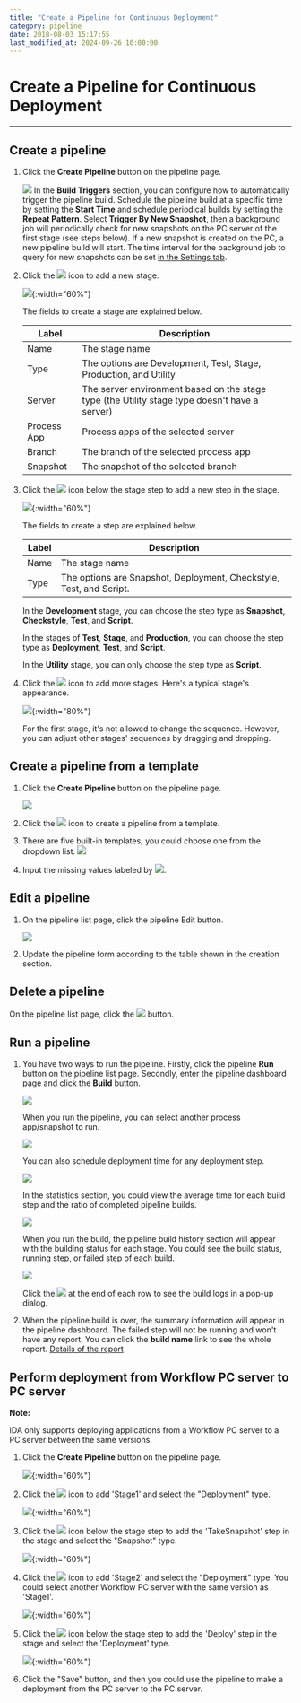 ```yaml
---
title: "Create a Pipeline for Continuous Deployment"
category: pipeline
date: 2018-08-03 15:17:55
last_modified_at: 2024-09-26 10:00:00
---
```


# Create a Pipeline for Continuous Deployment
***

## Create a pipeline

1. Click the **Create Pipeline** button on the pipeline page.

   ![][pipeline_create]
   In the **Build Triggers** section, you can configure how to automatically trigger the pipeline build. Schedule the pipeline build at a specific time by setting the **Start Time** and schedule periodical builds by setting the **Repeat Pattern**. Select **Trigger By New Snapshot**, then a background job will periodically check for new snapshots on the PC server of the first stage (see steps below). If a new snapshot is created on the PC, a new pipeline build will start. The time interval for the background job to query for new snapshots can be set [in the Settings tab](../administration/administration-settings-configuration.html#pipeline-configuration).

 2. Click the ![][pipeline_add_stage] icon to add a new stage.

    ![][pipeline_first_stage]{:width="60%"}

	The fields to create a stage are explained below.

     |Label                  | Description
     |---------------------- |-------------
     |Name                   | The stage name
     |Type                   | The options are Development, Test, Stage, Production, and Utility
     |Server                 | The server environment based on the stage type (the Utility stage type doesn't have a server)
     |Process App            | Process apps of the selected server
     |Branch                 | The branch of the selected process app
     |Snapshot               | The snapshot of the selected branch


 3. Click the ![][pipeline_add_stage] icon below the stage step to add a new step in the stage.

    ![][pipeline_create_step]{:width="60%"}

    The fields to create a step are explained below.

     |Label                  | Description
     |---------------------- |-------------
     |Name                   | The stage name
     |Type                   | The options are Snapshot, Deployment, Checkstyle, Test, and Script.

    In the **Development** stage, you can choose the step type as **Snapshot**, **Checkstyle**, **Test**, and **Script**.

    In the stages of **Test**, **Stage**, and **Production**, you can choose the step type as **Deployment**, **Test**, and **Script**.

    In the **Utility** stage, you can only choose the step type as **Script**.

 4. Click the ![][pipeline_add_stage] icon to add more stages. Here's a typical stage's appearance.

    ![][pipeline_stages]{:width="80%"}

    For the first stage, it's not allowed to change the sequence. However, you can adjust other stages' sequences by dragging and dropping.


## Create a pipeline from a template

1. Click the **Create Pipeline** button on the pipeline page.

   ![][pipeline_create]

2. Click the ![][pipeline_import_stage] icon to create a pipeline from a template.

3. There are five built-in templates; you could choose one from the dropdown list.
    ![][pipeline_templates]

4. Input the missing values labeled by ![][pipeline_missing_value].

## Edit a pipeline

1. On the pipeline list page, click the pipeline Edit button.

    ![][pipeline_build]

2. Update the pipeline form according to the table shown in the creation section.

## Delete a pipeline

On the pipeline list page, click the ![][pipeline_delete_icon] button.

## Run a pipeline

1. You have two ways to run the pipeline. Firstly, click the pipeline **Run** button on the pipeline list page. Secondly, enter the pipeline dashboard page and click the **Build** button.

    ![][pipeline_dashboard]

    When you run the pipeline, you can select another process app/snapshot to run.

    ![][pipeline_build_snapshot]

    You can also schedule deployment time for any deployment step.

    ![][pipeline_build_schedule_deployment]


    In the statistics section, you could view the average time for each build step and the ratio of completed pipeline builds.

    ![][pipeline_build_statistic]

    When you run the build, the pipeline build history section will appear with the building status for each stage. You could see the build status, running step, or failed step of each build.

    ![][pipeline_build_view]   

    Click the ![][pipeline_build_log_icon] at the end of each row to see the build logs in a pop-up dialog.

2. When the pipeline build is over, the summary information will appear in the pipeline dashboard. The failed step will not be running and won't have any report. You can click the **build name** link to see the whole report. [Details of the report]


## Perform deployment from Workflow PC server to PC server

**Note:**

IDA only supports deploying applications from a Workflow PC server to a PC server between the same versions.

1. Click the **Create Pipeline** button on the pipeline page.

   ![][p2p_create_pipeline]{:width="60%"}
   
 2. Click the ![][pipeline_add_stage] icon to add 'Stage1' and select the "Deployment" type.

    ![][p2p_stage_1]{:width="60%"}

 3. Click the ![][pipeline_add_stage] icon below the stage step to add the 'TakeSnapshot' step in the stage and select the "Snapshot" type.

    ![][p2p_takeSnapshot]{:width="60%"}

 4. Click the ![][pipeline_add_stage] icon to add 'Stage2' and select the "Deployment" type. You could select another Workflow PC server with the same version as 'Stage1'.

    ![][p2p_stage2]{:width="60%"}

 5. Click the ![][pipeline_add_stage] icon below the stage step to add the 'Deploy' step in the stage and select the 'Deployment' type.

    ![][p2p_deployment]{:width="60%"}

 6. Click the "Save" button, and then you could use the pipeline to make a deployment from the PC server to the PC server.

  [pipeline_create]: ../images/pipeline/pipeline_create.png
  [pipeline_templates]: ../images/pipeline/pipeline_templates.png
  [pipeline_add_stage]: ../images/pipeline/pipeline_add_stage.png
  [pipeline_import_stage]: ../images/pipeline/pipeline_import_stage.png
  [pipeline_templates]: ../images/pipeline/pipeline_templates.png
  [pipeline_missing_value]: ../images/pipeline/pipeline_missing_value.png
  [pipeline_first_stage]: ../images/pipeline/pipeline_first_stage.png
  [pipeline_create_step]: ../images/pipeline/pipeline_create_step.png
  [pipeline_build_logs]: ../images/pipeline/pipeline_build_logs.png
  [pipeline_stages]: ../images/pipeline/pipeline_stages.png
  [pipeline_zoom_in]: ../images/pipeline/pipeline_zoom_in.png
  [pipeline_pipeline_flow]: ../images/pipeline/pipeline_pipeline_flow.png
  [pipeline_steps_configuration]: ../images/pipeline/pipeline_steps_configuration.png
  [pipeline_edit_icon]: ../images/test/test_project_edit_button.PNG
  [pipeline_build]: ../images/pipeline/pipeline_build.png
  [pipeline_delete_icon]: ../images/test/test_project_delete_button.PNG
  [pipeline_dashboard]: ../images/pipeline/pipeline_dashboard.PNG
  [pipeline_step]: ../images/pipeline/pipeline_stepdetail.png
  [pipeline_build_view]: ../images/pipeline/pipeline_build_view.PNG
  [Details of the report]: ../pipeline/pipeline-pipeline-report.html
  [pipeline_build_log_icon]: ../images/pipeline/pipeline_build_log_icon.png
  [pipeline_build_statistic]: ../images/pipeline/pipeline_build_statistic.png
  [p2p_create_pipeline]: ../images/pipeline/p2p_create_pipeline.png
  [p2p_stage_1]: ../images/pipeline/p2p_stage_1.png
  [p2p_takeSnapshot]: ../images/pipeline/p2p_takeSnapshot.png
  [p2p_stage2]: ../images/pipeline/p2p_stage2.png
  [p2p_deployment]: ../images/pipeline/p2p_deployment.png
  [pipeline_build_snapshot]: ../images/pipeline/pipeline_build_snapshot.png
  [pipeline_build_schedule_deployment]: ../images/pipeline/pipeline_build_schedule_deployment.png
